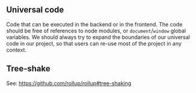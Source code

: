 ## Universal code
Code that can be executed in the backend or in the frontend.
The code should be free of references to node modules, or `document`/`window` global variables.
We should always try to expand the boundaries of our universal code in our project,
so that users can re-use most of the project in any context.

## Tree-shake
See: https://github.com/rollup/rollup#tree-shaking
